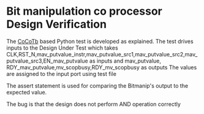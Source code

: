 # Bit manipulation co processor Design Verification

The [CoCoTb](https://www.cocotb.org/) based Python test is developed as explained. The test drives inputs to the Design Under Test which takes CLK,RST_N,mav_putvalue_instr,mav_putvalue_src1,mav_putvalue_src2,mav_putvalue_src3,EN_mav_putvalue as inputs and mav_putvalue, RDY_mav_putvalue,mv_scopbusy,RDY_mv_scopbusy as outputs
The values are assigned to the input port using test file

The assert statement is used for comparing the Bitmanip's output to the expected value.

The bug is that the design does not perform AND operation correctly
